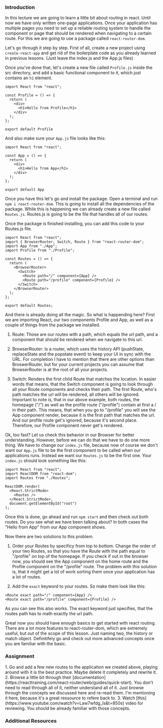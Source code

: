 ### Introduction

In this lecture we are going to learn a little bit about routing in react. Until now we have only written one-page applications. Once your application has multiple pages you need to set up a reliable routing system to handle the component or page that should be rendered when navigating to a certain route. For this we are going to use a package called `react-router-dom`.

Let's go through it step by step. First of all, create a new project using `create-react-app` and get rid of the boilerplate code as you already learned in previous lessons. (Just leave the index.js and the App.js files)

Once you've done that, let's create a new file called `Profile.js` inside the src directory, and add a basic functional component to it, which just contains an `h1` element.

```
import React from "react";

const Profile = () => {
  return (
    <div>
      <h1>Hello from Profile</h1>
    </div>
  );
};

export default Profile
```

And also make sure your `App.js` file looks like this:

```
import React from "react";

const App = () => {
  return (
    <div>
      <h1>Hello from App</h1>
    </div>
  );
};

export default App
```

Once you have this let's go and install the package. Open a terminal and run `npm i react-router-dom`. This is going to install all the dependencies of the package.
While this is happening we can already create a new file called `Routes.js`. Routes.js is going to be the file that handles all of our routes.

Once the package is finished installing, you can add this code to your Routes.js file.

```
import React from "react";
import { BrowserRouter, Switch, Route } from "react-router-dom";
import App from "./App";
import Profile from "./Profile";

const Routes = () => {
  return (
    <BrowserRouter>
      <Switch>
        <Route path="/" component={App} />
        <Route path="/profile" component={Profile} />
      </Switch>
    </BrowserRouter>
  );
};

export default Routes;
```

And there is already doing all the magic. So what is happending here? First we are importing React, our two components Profile and App, as well as a couple of things from the package we installed.

1. Route: Those are our routes with a path, which equals the url path, and a component that should be rendered when we navigate to this url.

2. BrowserRouter: Is a router, which uses the history API (pushState, replaceState and the popstate event) to keep your UI in sync with the URL. For completion I have to mention that there are other options than BroswerRouter, but for your current projects you can assume that BrowserRouter is at the root of all your projects.

3. Switch: Renders the first child Route that matches the location. In easier words that means, that the Switch component is going to look through all your Route components and checks their path. The first Route, who's path matches the url will be rendered, all others will be ignored. Important to note is, that in our above example, both routes, the homepage ("/") as well as the profile route ("/profile") contain at first a / in their path. This means, that when you go to "/profile" you will see the App component render, because it is the first path that matches the url. And our profile route get's ignored, because it's second place. Therefore, our Profile component never get's rendered.

Ok, too fast? Let us check this behavior in our Browser for better understanding. However, before we can do that we have to do one more thing. We have to change our `index.js` file, because now of course we don't want our `App.js` file to be the first component to be called when our applications runs. Instead we want our `Routes.js` to be the first one. Your `index.js` should look something like this:

```
import React from "react";
import ReactDOM from "react-dom";
import Routes from "./Routes";

ReactDOM.render(
  <React.StrictMode>
    <Routes />
  </React.StrictMode>,
  document.getElementById("root")
);
```

Once this is done, go ahead and run `npm start` and then check out both routes.
Do you see what we have been talking about? In both cases the "Hello from App" from our App component shows.

Now there are two solutions to this problem.

1. Order your Routes by specificy from top to bottom. Change the order of your two Routes, so that you have the Route with the path equal to "/profile" on top of the homepage. If you check if out in the browser now, you should see the App component on the home route and the Profile component on the "/profile" route. The problem with this solution is, that it might get a lot of work sorting them once your application has a lot of routes.

2. Add the `exact` keyword to your routes. So make them look like this:

```
<Route exact path="/" component={App} />
<Route exact path="/profile" component={Profile} />

```

As you can see this also works. The exact keyword just specifies, that the routes path has to math exactly the url path.

Great now you should have enough basics to get started with react routing. There are a lot more features to react-router-dom, which are extremely useful, but out of the scope of this lesson. Just naming two, the history or match object. Definitifely go and check out more advanced concepts once you are familiar with the basic.

### Assignment

<div class="lesson-content__panel" markdown="1">
1. Go and add a few new routes to the application we created above, playing around with it is the best practice. Maybe delete it completely and rewrite it.
2. Browse a little bit through their [documentation](https://reacttraining.com/react-router/web/guides/quick-start). You don't need to read through all of it, neither understand all of it. Just browse through the concepts we discussed here and re-read them. I'm mentioning it here, because it's a great ressource to refere back to.
3. Watch [this](https://www.youtube.com/watch?v=Law7wfdg_ls&t=850s) video for reviewing. You should be already familiar with those concepts.
</div>

### Additional Resources
